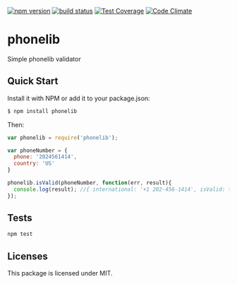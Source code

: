 
[![npm version][npm-image]][npm-url]
[![build status][travis-image]][travis-url]
[![Test Coverage](https://codeclimate.com/github/gepser/phonelib/badges/coverage.svg)](https://codeclimate.com/github/gepser/phonelib/coverage)
[![Code Climate](https://codeclimate.com/github/gepser/phonelib/badges/gpa.svg)](https://codeclimate.com/github/gepser/phonelib)


# phonelib
Simple phonelib validator

## Quick Start

Install it with NPM or add it to your package.json:

``` bash
$ npm install phonelib
```

Then:

``` js
var phonelib = require('phonelib');

var phoneNumber = {
  phone: '2024561414',
  country: 'US'
}

phonelib.isValid(phoneNumber, function(err, result){
  console.log(result); //{ international: '+1 202-456-1414', isValid: true }
});
```

## Tests

```sh
npm test
```

## Licenses

This package is licensed under MIT.

[npm-image]: https://img.shields.io/npm/v/phonelib.svg
[npm-url]: https://npmjs.org/package/phonelib
[travis-image]: https://travis-ci.org/gepser/phonelib.svg
[travis-url]: https://travis-ci.org/gepser/phonelib
